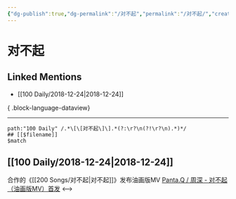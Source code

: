 ```yaml
---
{"dg-publish":true,"dg-permalink":"/对不起","permalink":"/对不起/","created":"2022-12-09T13:19:24.000+08:00","updated":"2023-08-24T18:03:01.569+08:00"}
---
```


# 对不起

## Linked Mentions
- [[100 Daily/2018-12-24\|2018-12-24]]

{ .block-language-dataview}

---

```expander
path:"100 Daily" /.*\[\[对不起\]\].*(?:\r?\n(?!\r?\n).*)*/
## [[$filename]]
$match
```
## [[100 Daily/2018-12-24\|2018-12-24]]
合作的《[[200 Songs/对不起\|对不起]]》发布油画版MV
[Panta.Q / 周深 - 对不起（油画版MV）首发](https://weibo.cn/sinaurl?u=http%3A%2F%2Fm.v.qq.com%2Fplay%2Fplay.html%3Fcoverid%3Dhxjph8hn1kr4u7j%26vid%3Dc002972p908%26ptag%3D4_6.4.8.21986_sina)
<-->